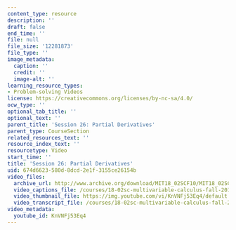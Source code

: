 ```yaml
---
content_type: resource
description: ''
draft: false
end_time: ''
file: null
file_size: '12281873'
file_type: ''
image_metadata:
  caption: ''
  credit: ''
  image-alt: ''
learning_resource_types:
- Problem-solving Videos
license: https://creativecommons.org/licenses/by-nc-sa/4.0/
ocw_type: ''
optional_tab_title: ''
optional_text: ''
parent_title: 'Session 26: Partial Derivatives'
parent_type: CourseSection
related_resources_text: ''
resource_index_text: ''
resourcetype: Video
start_time: ''
title: 'Session 26: Partial Derivatives'
uid: 674d6623-580d-8dcd-2e1f-3155ce26154b
video_files:
  archive_url: http://www.archive.org/download/MIT18_02SCF10/MIT18_02SCF10Rec_20_300k.mp4
  video_captions_file: /courses/18-02sc-multivariable-calculus-fall-2010/6868187899175e6a9968a2538103731d_KnVNFj53Eq4.vtt
  video_thumbnail_file: https://img.youtube.com/vi/KnVNFj53Eq4/default.jpg
  video_transcript_file: /courses/18-02sc-multivariable-calculus-fall-2010/9ad8a8089cab6370e5c1d578c8be2fc8_KnVNFj53Eq4.pdf
video_metadata:
  youtube_id: KnVNFj53Eq4
---
```

